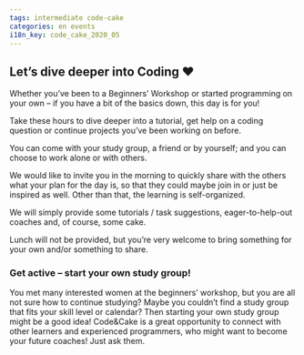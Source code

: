 ```yaml
---
tags: intermediate code-cake
categories: en events
i18n_key: code_cake_2020_05
---
```


## Let’s dive deeper into Coding ♥️

Whether you’ve been to a Beginners’ Workshop or started programming on your own – if you have a bit of the basics down, this day is for you!

Take these hours to dive deeper into a tutorial, get help on a coding question or continue projects you’ve been working on before.

You can come with your study group, a friend or by yourself; and you can choose to work alone or with others.

We would like to invite you in the morning to quickly share with the others what your plan for the day is, so that they could maybe join in or just be inspired as well. Other than that, the learning is self-organized.

We will simply provide some tutorials / task suggestions, eager-to-help-out coaches and, of course, some cake.

Lunch will not be provided, but you’re very welcome to bring something for your own and/or something to share.

### Get active – start your own study group!

You met many interested women at the beginners’ workshop, but you are all not sure how to continue studying? Maybe you couldn’t find a study group that fits your skill level or calendar? Then starting your own study group might be a good idea! Code&Cake is a great opportunity to connect with other learners and experienced programmers, who might want to become your future coaches! Just ask them.
